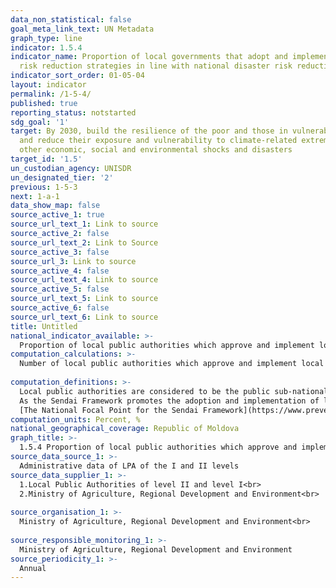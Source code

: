 ```yaml
---
data_non_statistical: false
goal_meta_link_text: UN Metadata
graph_type: line
indicator: 1.5.4
indicator_name: Proportion of local governments that adopt and implement local disaster
  risk reduction strategies in line with national disaster risk reduction strategies
indicator_sort_order: 01-05-04
layout: indicator
permalink: /1-5-4/
published: true
reporting_status: notstarted
sdg_goal: '1'
target: By 2030, build the resilience of the poor and those in vulnerable situations
  and reduce their exposure and vulnerability to climate-related extreme events and
  other economic, social and environmental shocks and disasters
target_id: '1.5'
un_custodian_agency: UNISDR
un_designated_tier: '2'
previous: 1-5-3
next: 1-a-1
data_show_map: false
source_active_1: true
source_url_text_1: Link to source
source_active_2: false
source_url_text_2: Link to Source
source_active_3: false
source_url_3: Link to source
source_active_4: false
source_url_text_4: Link to source
source_active_5: false
source_url_text_5: Link to source
source_active_6: false
source_url_text_6: Link to source
title: Untitled
national_indicator_available: >-
  Proportion of local public authorities which approve and implement local disaster risk reduction strategies in line with the national disaster risk reduction strategies
computation_calculations: >-
  Number of local public authorities which approve and implement local DRR strategies in line with the national DRR strategy / total number of local administrations in the country *100.<br> 
  
computation_definitions: >-
  Local public authorities are considered to be the public sub-national administrations, which have the responsibility to develop the local strategy for disaster risk reduction.<br> 
  As the Sendai Framework promotes the adoption and implementation of local DRR strategies in every local authority, the national indicator will consider the LPA of the II level (rayon) and I level (commune)  <br> 
  [The National Focal Point for the Sendai Framework](https://www.preventionweb.net/english/countries/europe/mda/) in the Republic of Moldova is the MARDE
computation_units: Percent, %
national_geographical_coverage: Republic of Moldova
graph_title: >-
  1.5.4 Proportion of local public authorities which approve and implement local disaster risk reduction strategies in line with the national disaster risk reduction strategies 
source_data_source_1: >-
  Administrative data of LPA of the I and II levels 
source_data_supplier_1: >-
  1.Local Public Authorities of level II and level I<br> 
  2.Ministry of Agriculture, Regional Development and Environment<br> 
  
source_organisation_1: >-
  Ministry of Agriculture, Regional Development and Environment<br> 
  
source_responsible_monitoring_1: >-
  Ministry of Agriculture, Regional Development and Environment
source_periodicity_1: >-
  Annual
---
```

